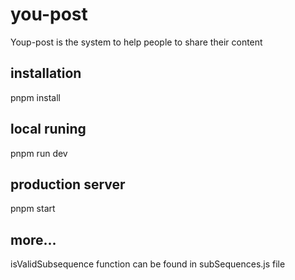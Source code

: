 # you-post
Youp-post is the system to help people to share their content

## installation
pnpm install 

## local runing
pnpm run dev

## production server
pnpm start


## more...
isValidSubsequence function can be found in subSequences.js file

